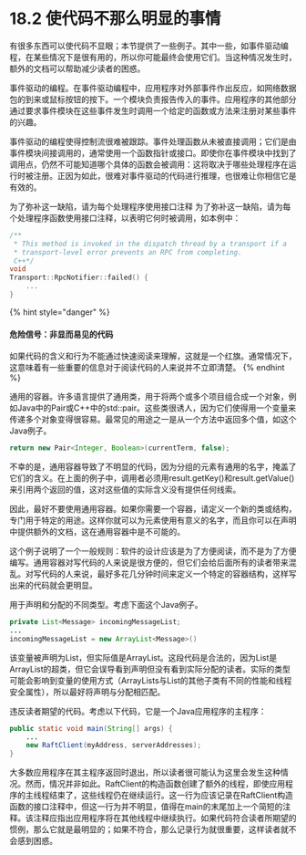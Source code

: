 # 18.2 使代码不那么明显的事情

有很多东西可以使代码不显眼；本节提供了一些例子。其中一些，如事件驱动编程，在某些情况下是很有用的，所以你可能最终会使用它们。当这种情况发生时，额外的文档可以帮助减少读者的困惑。

事件驱动的编程。在事件驱动编程中，应用程序对外部事件作出反应，如网络数据包的到来或鼠标按钮的按下。一个模块负责报告传入的事件。应用程序的其他部分通过要求事件模块在这些事件发生时调用一个给定的函数或方法来注册对某些事件的兴趣。

事件驱动的编程使得控制流很难被跟踪。事件处理函数从未被直接调用；它们是由事件模块间接调用的，通常使用一个函数指针或接口。即使你在事件模块中找到了调用点，仍然不可能知道哪个具体的函数会被调用：这将取决于哪些处理程序在运行时被注册。正因为如此，很难对事件驱动的代码进行推理，也很难让你相信它是有效的。

为了弥补这一缺陷，请为每个处理程序使用接口注释 为了弥补这一缺陷，请为每个处理程序函数使用接口注释，以表明它何时被调用，如本例中：

```cpp
/** 
 * This method is invoked in the dispatch thread by a transport if a 
 * transport-level error prevents an RPC from completing.
 C++*/ 
void 
Transport::RpcNotifier::failed() { 
    ...
}
```

{% hint style="danger" %}
#### 危险信号：非显而易见的代码

如果代码的含义和行为不能通过快速阅读来理解，这就是一个红旗。通常情况下，这意味着有一些重要的信息对于阅读代码的人来说并不立即清楚。
{% endhint %}

通用的容器。许多语言提供了通用类，用于将两个或多个项目组合成一个对象，例如Java中的Pair或C++中的std::pair。这些类很诱人，因为它们使得用一个变量来传递多个对象变得很容易。最常见的用途之一是从一个方法中返回多个值，如这个Java例子。

```java
return new Pair<Integer, Boolean>(currentTerm, false);
```

不幸的是，通用容器导致了不明显的代码，因为分组的元素有通用的名字，掩盖了它们的含义。在上面的例子中，调用者必须用result.getKey()和result.getValue()来引用两个返回的值，这对这些值的实际含义没有提供任何线索。

因此，最好不要使用通用容器。如果你需要一个容器，请定义一个新的类或结构，专门用于特定的用途。这样你就可以为元素使用有意义的名字，而且你可以在声明中提供额外的文档，这在通用容器中是不可能的。

这个例子说明了一个一般规则：软件的设计应该是为了方便阅读，而不是为了方便编写。通用容器对写代码的人来说是很方便的，但它们会给后面所有的读者带来混乱。对写代码的人来说，最好多花几分钟时间来定义一个特定的容器结构，这样写出来的代码就会更明显。

用于声明和分配的不同类型。考虑下面这个Java例子。

```java
private List<Message> incomingMessageList; 
...
incomingMessageList = new ArrayList<Message>()
```

该变量被声明为List，但实际值是ArrayList。这段代码是合法的，因为List是ArrayList的超类，但它会误导看到声明但没有看到实际分配的读者。实际的类型可能会影响到变量的使用方式（ArrayLists与List的其他子类有不同的性能和线程安全属性），所以最好将声明与分配相匹配。

违反读者期望的代码。考虑以下代码，它是一个Java应用程序的主程序：

```java
public static void main(String[] args) { 
    ...
    new RaftClient(myAddress, serverAddresses); 
}
```

大多数应用程序在其主程序返回时退出，所以读者很可能认为这里会发生这种情况。然而，情况并非如此。RaftClient的构造函数创建了额外的线程，即使应用程序的主线程结束了，这些线程仍在继续运行。这一行为应该记录在RaftClient构造函数的接口注释中，但这一行为并不明显，值得在main的末尾加上一个简短的注释。该注释应指出应用程序将在其他线程中继续执行。如果代码符合读者所期望的惯例，那么它就是最明显的；如果不符合，那么记录行为就很重要，这样读者就不会感到困惑。
